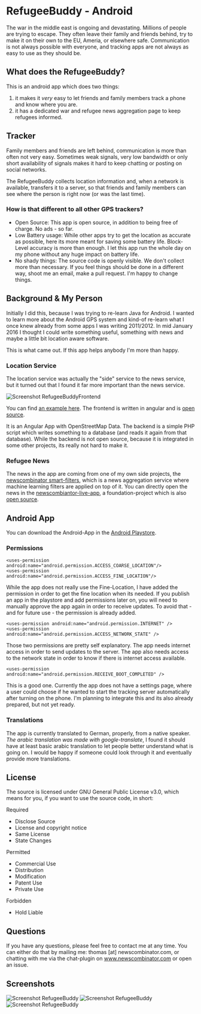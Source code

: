 # RefugeeBuddy - Android
The war in the middle east is ongoing and devastating. Millions of people are trying to escape. They often leave their family and friends behind, try to make it on their own to the EU, Ameria, or elsewhere safe. Communication is not always possible with everyone, and tracking apps are not always as easy to use as they should be.

## What does the RefugeeBuddy?
This is an android app which does two things:
1. it makes it _very_ easy to let friends and family members track a phone and know where you are.
2. it has a dedicated war and refugee news aggregation page to keep refugees informed.

## Tracker
Family members and friends are left behind, communication is more than often not very easy. Sometimes weak signals, very low bandwidth or only short availability of signals makes it hard to keep chatting or posting on social networks.

The RefugeeBuddy collects location information and, when a network is available, transfers it to a server, so that friends and family members can see where the person is right now (or was the last time).

### How is that different to all other GPS trackers?
* Open Source: This app is open source, in addition to being free of charge. No ads - so far.
* Low Battery usage: While other apps try to get the location as accurate as possible, here its more meant for saving some battery life. Block-Level accuracy is more than enough. I let this app run the whole day on my phone without any huge impact on battery life.
* No shady things: The source code is openly visible. We don't collect more than necessary. If you feel things should be done in a different way, shoot me an email, make a pull request. I'm happy to change things.

## Background & My Person
Initially I did this, because I was trying to re-learn Java for Android. I wanted to learn more about the Android GPS system and kind-of re-learn what I once knew already from some apps I was writing 2011/2012. In mid January 2016 I thought I could write something useful, something with news and maybe a little bit location aware software. 

This is what came out. If this app helps anybody I'm more than happy.

### Location Service
The location service was actually the "side" service to the news service, but it turned out that I found it far more important than the news service. 

![Screenshot RefugeeBuddyFrontend](./docs/storegraphics.jpg "Screenshot RefugeeBuddy Angular Frontend")


You can find [an example here](http://refugeebuddy.newscombinator.com/#/1). The frontend is written in angular and is [open source](https://github.com/tomw1808/LocationTrackerFrontend). 

It is an Angular App with OpenStreetMap Data. The backend is a simple PHP script which writes something to a database (and reads it again from that database). While the backend is not open source, because it is integrated in some other projects, its really not hard to make it.


### Refugee News
The news in the app are coming from one of my own side projects, the [newscombinator smart-filters](http://www.newscombinator.com/smartfilters), which is a news aggregation service where machine learning filters are applied on top of it. You can directly open the news in the [newscombiantor-live-app](http://live.newscombinator.com/#!/96), a foundation-project which is also [open source](https://github.com/tomw1808/newscombinator-live).


## Android App
You can download the Android-App in the [Android Playstore](https://play.google.com/store/apps/details?id=com.vomtom.refugeebuddy).

### Permissions


    <uses-permission android:name="android.permission.ACCESS_COARSE_LOCATION"/>
    <uses-permission android:name="android.permission.ACCESS_FINE_LOCATION"/>

While the app does not really use the Fine-Location, I have added the permission in order to get the fine location when its needed. If you publish an app in the playstore and add permissions later on, you will need to manually approve the app again in order to receive updates. To avoid that - and for future use - the permission is already added.
    
    <uses-permission android:name="android.permission.INTERNET" />
    <uses-permission android:name="android.permission.ACCESS_NETWORK_STATE" />
    
Those two permissions are pretty self explanatory. The app needs internet access in order to send updates to the server. The app also needs access to the network state in order to know if there is internet access available.
    
    <uses-permission android:name="android.permission.RECEIVE_BOOT_COMPLETED" />
    
This is a good one. Currently the app does not have a settings page, where a user could choose if he wanted to start the tracking server automatically after turning on the phone. I'm planning to integrate this and its also already prepared, but not yet ready.


### Translations
The app is currently translated to German, properly, from a native speaker. _The arabic translation was made with google-translate_, I found it should have at least basic arabic translation to let people better understand what is going on. I would be happy if someone could look through it and eventually provide more translations.

## License
The source is licensed under GNU General Public License v3.0, which means for you, if you want to use the source code, in short:

Required

* Disclose Source
* License and copyright notice
* Same License
* State Changes

Permitted

* Commercial Use
* Distribution
* Modification
* Patent Use
* Private Use

Forbidden

* Hold Liable

## Questions
If you have any questions, please feel free to contact me at any time. You can either do that by mailing me: thomas [at] newscombinator.com, or chatting with me via the chat-plugin on www.newscombinator.com or open an issue.

## Screenshots

![Screenshot RefugeeBuddy](./docs/screenshots/Screenshot_2016-02-26-17-41-09.png "Screenshot RefugeeBuddy")
![Screenshot RefugeeBuddy](./docs/screenshots/Screenshot_2016-02-26-17-43-28.png "Screenshot RefugeeBuddy")
![Screenshot RefugeeBuddy](./docs/screenshots/Screenshot_2016-02-27-15-17-02.png "Screenshot RefugeeBuddy")

